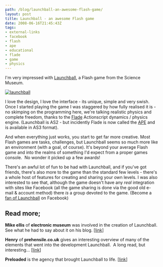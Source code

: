 ```yaml
---
path: /blog/launchball-an-awesome-flash-game/
layout: post
title: Launchball - an awesome Flash game
date: 2008-06-16T21:45:43Z
tags:
- external-links
- facebook
- flash
- ape
- educational
- flade
- game
- physics
---
```


I'm very impressed with [Launchball](http://www.sciencemuseum.org.uk/launchpad/launchball/), a Flash game from the Science Museum.

[![](/content/images/2008/06/launchball.jpg "launchball")](http://www.sciencemuseum.org.uk/launchpad/launchball/)

I love the design, I love the interface - its unique, simple and very swish. Once I started playing the game I was staggered by how fully realised it is - no skimping on the programming here, we're talking realistic physics and complete freedom, thanks to the [Flade](http://www.cove.org/flade/) Actionscript dynamics / physics engine. (Launchball is AS2 - but incidently Flade is now called the [APE](http://www.cove.org/ape/) and is available in AS3 format).



And when everything just works, you start to get far more creative. Most Flash games are tasks, challenges, but Launchball seems so much more like an environment (with a goal, of course). It's beyond your average Flash game and into the realms of something I'd expect from a proper games console.  No wonder it picked up a few awards!

There's an awful lot of fun to be had with Launchball, and if you've got friends, there's also more to the game than the standard few levels - there's a whole host of features for creating and sharing your own levels. I was also interested to see that, although the game doesn't have any _real_ integration with sites like Facebook (all the game sharing is done via the good old e-mail & account method) there _is_ a group devoted to the game. (Become a [fan of Launchball](http://www.facebook.com/pages/Launchball/20910115651) on Facebook)

## Read more;

**Mike ellis** of **electronic museum** was involved in the creation of Launchball. See what he had to say about it on his blog. \[[link](http://electronicmuseum.org.uk/2008/03/11/launchball-we-did-it-differently-and-got-it-right/)\]

**Henry** of **prehensile.co.uk** gives an interesting overview of many of the elements that went into the development Launchball.  A long read, but interesting... \[[link](http://prehensile.co.uk/blog/?p=9)\]

**Preloaded** is the agency that brought Launchball to life. \[[link](http://www.preloaded.com/)\]